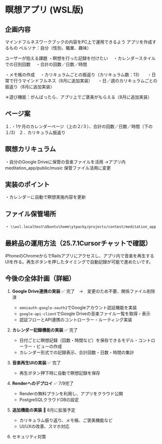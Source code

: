 # 瞑想アプリ (WSL版)

## 企画内容
マインドフルネスワークブックの内容をPC上で運用できるよう
アプリを作成するもの
ペルソナ：自分（性別、職業、趣味）

ユーザーが抱える課題
・瞑想を行った記録を付けたい
　・カレンダースタイルでの日別回数
　・合計の回数／日数／時間

・メモ帳の作成
　・カリキュラムごとの振返り（カリキュラム数：13）
　・日常で行うマインドフルネス（8月に追加実装）
　・日／週のカリキュラムごとの振返り（8月に追加実装）
　

＊遊び機能：がんばったら、アプリ上でご褒美がもらえる（8月に追加実装）

## ページ案
１．・1ケ月のカレンダーページ（上の２/３）、合計の回数／日数／時間（下の１/3）
２．カリキュラム振返り

## 瞑想カリキュラム
・自分のGoogle Driveに保管の音楽ファイルを活用
  →アプリ内　meditation_app/public/music 保管ファイル活用に変更

## 実装のポイント
・カレンダーに自動で瞑想実施内容を更新

## ファイル保管場所
・ `\\wsl.localhost\Ubuntu\home\ytpacky/projects/contest/meditation_app`

## 最終品の運用方法（25.7.1Cursorチャットで確認）
iPhoneのChromeからでRailsアプリにアクセスし、アプリ内で音楽を再生するUIを作る。再生ボタンを押したタイミングで自動記録が可能で進めたいです。
 
 ## 今後の全体計画（詳細）

1. **Google Drive連携の実装** ✅ 完了　→　変更のため不要、関係ファイル削除済
   - `omniauth-google-oauth2`でGoogleアカウント認証機能を実装
   - `google-api-client`でGoogle Driveの音楽ファイル一覧を取得・表示
   - 認証フローとAPI連携のコントローラー・ルーティング実装

2. **カレンダー記録機能の実装** ✅ 完了
   - 日付ごとに瞑想記録（回数・時間など）を保存できるモデル・コントローラー・ビューの作成
   - カレンダー形式での記録表示、合計回数・日数・時間の集計

3. **音楽再生UIの実装** ✅ 完了
   - 再生ボタン押下時に自動で瞑想記録を保存

4. **Renderへのデプロイ** ✅ 7/9完了　
   - Renderの無料プランを利用し、アプリをクラウド公開
   - PostgreSQLクラウドDBの設定
   
5. **追加機能の実装** 🔄 8月に拡張予定
   - カリキュラム振り返り、メモ帳、ご褒美機能など
   - UI/UXの改善、スマホ対応

6. セキュリティ対策